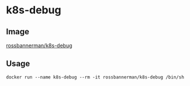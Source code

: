 # k8s-debug

## Image
[rossbannerman/k8s-debug](https://hub.docker.com/repository/docker/rossbannerman/k8s-debug)


## Usage
`docker run --name k8s-debug --rm -it rossbannerman/k8s-debug /bin/sh`
